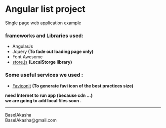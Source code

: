 # Angular list project 
Single page web application example
<br />

###  frameworks and Libraries used: 
* AngularJs
* Jquery **(To fade out loading page only)** 
* Font Awesome 
* [store.js](https://github.com/marcuswestin/store.js) **(LocalStorge library)**
### Some useful services we used : 
* [Faviconit](http://faviconit.com) **(To generate favi icon of the best practices size)**

**need Internet to run app (because cdn ...) <br />
we are going to add local files soon .**
<hr >
BaselAkasha <br />
BaselAkasha@gmail.com

